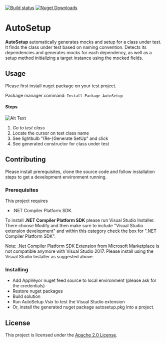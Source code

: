 [![Build status](https://ci.appveyor.com/api/projects/status/51wn45ti1i8k4obv/branch/master?svg=true)](https://ci.appveyor.com/project/TubaKaya/autosetup/branch/master)
[![Nuget Downloads](https://img.shields.io/nuget/dt/autosetup.svg)](https://www.nuget.org/packages/AutoSetup/)

# AutoSetup

**AutoSetup** automatically generates mocks and setup for a class under test. It finds the class under test based on naming convention. Detects its dependencies and generates mocks for each dependency, as well as a setup method initializing a target instance using the mocked fields.

## Usage

Please first install nuget package on your test project. 

Package manager command:
`Install-Package AutoSetup`

#### Steps

![Alt Text](https://im.ezgif.com/tmp/ezgif-1-e5680cc98353.gif)
1. *Go to test class*
2.  Locate the cursor on test class name
3. See lightbulb "(Re-)Generate SetUp" and click
4. See generated constructor for class under test

## Contributing

Please install prerequisites, clone the source code and follow installation steps to get a development environment running.

### Prerequisites

This project requires 
* .NET Compiler Platform SDK. 

To install **.NET Compiler Platform SDK** please run Visual Studio Installer. There choose Modify and then make sure to include "Visual Studio extension development" and within this category check the box for ".NET Compiler Platform SDK".

Note: .Net Compiler Platform SDK Extension from Microsoft Marketplace is not compatible anymore with Visual Studio 2017. Please install using the Visual Studio Installer as suggested above.

### Installing

* Add AppVeyor nuget feed source to local environment (please ask for the credentials)
* Restore nuget packages
* Build solution
* Run AutoSetup.Vsix to test the Visual Studio extension
* Or, install the generated nuget package autosetup.pkg into a project.

## License

This project is licensed under the [Apache 2.0 License](LICENSE.txt).

<!--
## Acknowledgments

* Hat tip to anyone whose code was used
* Inspiration
* etc
-->
